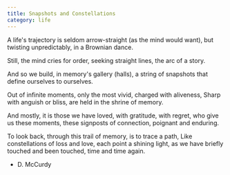 ```yaml
---
title: Snapshots and Constellations
category: life
---
```


A life's trajectory
is seldom arrow-straight
(as the mind would want),
but twisting
unpredictably,
in a Brownian dance.

Still, the mind cries for order,
seeking straight lines,
the arc of a story.

And so we build,
in memory's gallery (halls),
a string of snapshots
that define ourselves
to ourselves.

Out of infinite moments,
only the most vivid,
charged with aliveness,
Sharp with anguish or bliss,
are held in the shrine of memory.

And mostly,
it is those we have loved,
with gratitude, with regret,
who give us these moments,
these signposts of connection,
poignant and enduring.

To look back,
through this trail of memory,
is to trace a path,
Like constellations
of loss and love,
each point a shining light,
as we have briefly touched
and been touched,
time and time again.

- D. McCurdy
